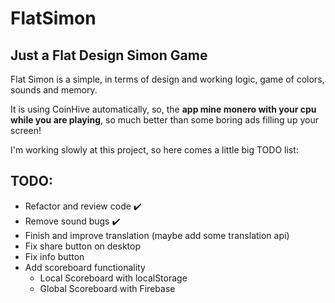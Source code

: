 # FlatSimon
## Just a Flat Design Simon Game
Flat Simon is a simple, in terms of design and working logic, game of colors, sounds and memory.

It is using CoinHive automatically, so, the **app mine monero with your cpu while you are playing**, so much better than some boring ads filling up your screen!

I'm working slowly at this project, so here comes a little big TODO list:

## TODO:
+ Refactor and review code :heavy_check_mark:
+ Remove sound bugs :heavy_check_mark:
+ Finish and improve translation (maybe add some translation api)
+ Fix share button on desktop
+ Fix info button
+ Add scoreboard functionality
  + Local Scoreboard with localStorage
  + Global Scoreboard with Firebase

